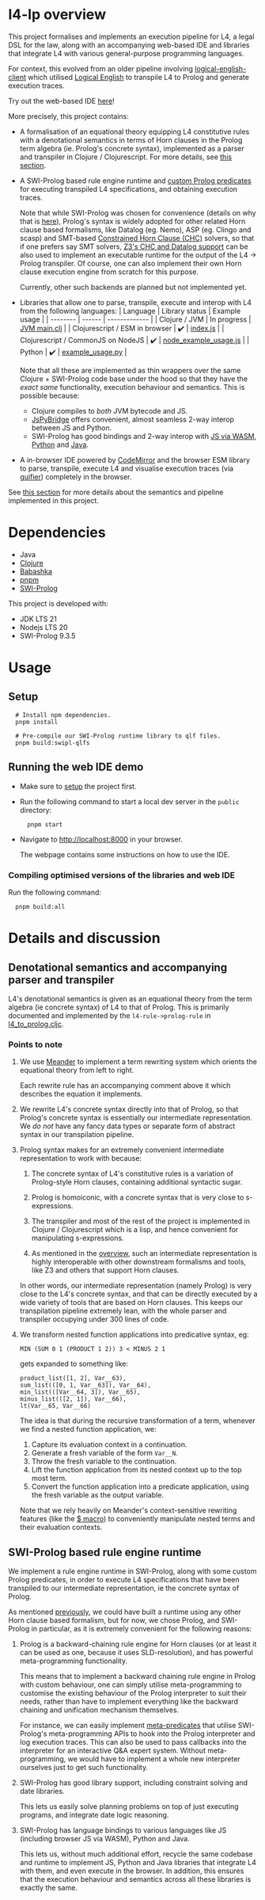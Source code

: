 # l4-lp overview

This project formalises and implements an execution pipeline for L4, a legal
DSL for the law, along with an accompanying web-based IDE and libraries that
integrate L4 with various general-purpose programming languages.

For context, this evolved from an older pipeline involving
[logical-english-client](https://github.com/smucclaw/logical-english-client)
which utilised [Logical English](https://github.com/smucclaw/LogicalEnglish)
to transpile L4 to Prolog and generate execution traces.

Try out the web-based IDE [here](https://smucclaw.github.io/l4-lp/)!

More precisely, this project contains:
- A formalisation of an equational theory equipping L4 constitutive rules with
  a denotational semantics in terms of Horn clauses in the Prolog term algebra
  (ie. Prolog's concrete syntax),
  implemented as a parser and transpiler in Clojure / Clojurescript.
  For more details, see
  [this section](#denotational-semantics-and-accompanying-parser-and-transpiler).

- A SWI-Prolog based rule engine runtime and
  [custom Prolog predicates](public/resources/swipl/prelude.pl)
  for executing transpiled L4 specifications, and obtaining execution traces.

  Note that while SWI-Prolog was chosen for convenience
  (details on why that is [here](#swi-prolog-based-rule-engine-runtime)),
  Prolog's syntax is
  widely adopted for other related Horn clause based formalisms, like
  Datalog (eg. Nemo), ASP (eg. Clingo and scasp) and SMT-based
  [Constrained Horn Clause (CHC)](https://chc-comp.github.io/)
  solvers, so that if one prefers say SMT solvers,
  [Z3's CHC and Datalog support](https://microsoft.github.io/z3guide/docs/fixedpoints/intro/)
  can be also used to implement an executable runtime for the output of the L4
  &rarr; Prolog transpiler.
  Of course, one can also implement their own Horn clause execution engine
  from scratch for this purpose.

  Currently, other such backends are planned but not implemented yet.

- Libraries that allow one to parse, transpile, execute and interop with L4
  from the following languages:
  | Language | Library status | Example usage |
  | -------- | ------ | ------------- |
  | Clojure / JVM | In progress | [JVM main.clj](src/l4_lp/main.clj) |
  | Clojurescript / ESM in browser | :heavy_check_mark: | [index.js](public/index.js) |
  | Clojurescript / CommonJS on NodeJS | :heavy_check_mark: | [node_example_usage.js](public/node_example_usage.js) |
  | Python | :heavy_check_mark: | [example_usage.py](src/l4_lp_py/example_usage.py) |

  Note that all these are implemented as thin wrappers over the same Clojure +
  SWI-Prolog code base under the hood so that they have the _exact same_
  functionality, execution behaviour and semantics.
  This is possible because:
  - Clojure compiles to _both_ JVM bytecode and JS.
  - [JsPyBridge](https://github.com/extremeheat/JSPyBridge) offers convenient,
    almost seamless 2-way interop between JS and Python.
  - SWI-Prolog has good bindings and 2-way interop with
    [JS via WASM](https://github.com/SWI-Prolog/npm-swipl-wasm),
    [Python](https://github.com/SWI-Prolog/packages-swipy)
    and
    [Java](https://jpl7.org/).

- A in-browser IDE powered by [CodeMirror](https://codemirror.net/)
  and the browser ESM library to parse, transpile, execute L4 and visualise
  execution traces (via [guifier](https://github.com/maliknajjar/guifier))
  completely in the browser.

See [this section](#details-and-discussion) for more details about the
semantics and pipeline implemented in this project.

# Dependencies

- Java
- [Clojure](https://clojure.org/guides/install_clojure)
- [Babashka](https://github.com/babashka/babashka)
- [pnpm](https://pnpm.io/installation)
- [SWI-Prolog](https://www.swi-prolog.org/)

This project is developed with:
- JDK LTS 21
- Nodejs LTS 20
- SWI-Prolog 9.3.5

# Usage
## Setup
```shell
  # Install npm dependencies.
  pnpm install

  # Pre-compile our SWI-Prolog runtime library to qlf files.
  pnpm build:swipl-qlfs
```

## Running the web IDE demo
- Make sure to [setup](#setup) the project first.
- Run the following command to start a local dev server in the `public` directory:

  ```shell
    pnpm start
  ```

- Navigate to <http://localhost:8000> in your browser.

  The webpage contains some instructions on how to use the IDE.

### Compiling optimised versions of the libraries and web IDE

Run the following command:

```shell
  pnpm build:all
```

# Details and discussion
## Denotational semantics and accompanying parser and transpiler

L4's denotational semantics is given as an equational theory from
the term algebra (ie concrete syntax) of L4 to that of Prolog.
This is primarily documented and implemented by the
`l4-rule->prolog-rule` in
[l4_to_prolog.cljc](src/l4_lp/syntax/l4_to_prolog.cljc).

### Points to note

1. We use
   [Meander](https://github.com/noprompt/meander)
   to implement a term rewriting system which orients the equational theory
   from left to right.

   Each rewrite rule has an accompanying comment above it which describes
   the equation it implements.

1. We rewrite L4's concrete syntax directly into that of Prolog,
   so that Prolog's concrete syntax is essentially our intermediate
   representation.
   We _do not_ have any fancy data types or separate form of abstract
   syntax in our transpilation pipeline.

2. Prolog syntax makes for an extremely convenient intermediate representation
   to work with because:
   1. The concrete syntax of L4's constitutive rules is a variation of
      Prolog-style Horn clauses, containing additional syntactic sugar.

   2. Prolog is homoiconic, with a concrete syntax that is very close to
      s-expressions.

   3. The transpiler and most of the rest of the project is implemented in
      Clojure / Clojurescript which is a lisp, and hence convenient for
      manipulating s-expressions.

   4. As mentioned in the [overview](#l4-lp-overview),
      such an intermediate representation is highly interoperable with other
      downstream formalisms and tools, like Z3 and others that support
      Horn clauses.
    
    In other words, our intermediate representation (namely Prolog)
    is very close to the L4's concrete syntax, and that can be directly
    executed by a wide variety of tools that are based on Horn clauses.
    This keeps our transpilation pipeline extremely lean, with the whole
    parser and transpiler occupying under 300 lines of code.

3. We transform nested function applications into predicative syntax, eg:
   ```
   MIN (SUM 0 1 (PRODUCT 1 2)) 3 < MINUS 2 1
   ```
   gets expanded to something like:
   ```
   product_list([1, 2], Var__63),
   sum_list(([0, 1, Var__63]), Var__64),
   min_list(([Var__64, 3]), Var__65),
   minus_list(([2, 1]), Var__66),
   lt(Var__65, Var__66)
   ```
  
   The idea is that during the recursive transformation of a term,
   whenever we find a nested function application, we:
   1. Capture its evaluation context in a continuation.
   2. Generate a fresh variable of the form `Var__N`.
   3. Throw the fresh variable to the continuation.
   4. Lift the function application from its nested context up to the top
      most term.
   5. Convert the function application into a predicate application, using
      the fresh variable as the output variable.
    
   Note that we rely heavily on Meander's context-sensitive rewriting
   features
   (like the [$ macro](https://cljdoc.org/d/meander/epsilon/0.0.421/doc/operator-overview#subtree-search-))
   to conveniently manipulate nested terms and their evaluation contexts.

## SWI-Prolog based rule engine runtime
We implement a rule engine runtime in SWI-Prolog,
along with some custom Prolog predicates,
in order to execute L4 specifications that have been transpiled to our
intermediate representation, ie the concrete syntax of Prolog.

As mentioned [previously](#l4-lp-overview),
we could have built a runtime
using any other Horn clause based formalism,
but for now, we chose Prolog, and SWI-Prolog in particular, as it is
extremely convenient for the following reasons:

1. Prolog is a backward-chaining rule engine for Horn clauses
   (or at least it can be used as one, because it uses SLD-resolution),
   and has powerful meta-programming functionality.

   This means that to implement a backward chaining rule engine in Prolog
   with custom behaviour,
   one can simply utilise meta-programming to customise the existing behaviour
   of the Prolog interpreter to suit their needs, rather than have to implement
   everything like the backward chaining and unification mechanism themselves.

   For instance, we can easily implement
   [meta-predicates](https://github.com/smucclaw/l4-lp/blob/aba0a7c15fe9b2e57fc9992a97c73f9dbea48b98/public/resources/swipl/prelude.pl#L40)
   that utilise SWI-Prolog's meta-programming APIs to hook into the Prolog interpreter
   and log execution traces.
   This can also be used to pass callbacks into the interpreter for an
   interactive Q&A expert system.
   Without meta-programming, we would have to implement a whole new interpreter
   ourselves just to get such functionality.

2. SWI-Prolog has good library support, including constraint solving and
   date libraries.
   
   This lets us easily solve planning problems on top of just executing
   programs, and integrate date logic reasoning.

3. SWI-Prolog has language bindings to various languages like
   JS (including browser JS via WASM), Python and Java.

   This lets us, without much additional effort, recycle the same
   codebase and runtime to implement JS, Python and Java libraries that
   integrate L4 with them, and even execute in the browser.
   In addition, this ensures that the execution behaviour and semantics across
   all these libraries is exactly the same.